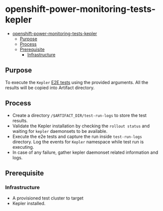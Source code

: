 # openshift-power-monitoring-tests-kepler

<!--toc:start-->
- [openshift-power-monitoring-tests-kepler](#openshift-power-monitoring-tests-kepler)
  - [Purpose](#purpose)
  - [Process](#process)
  - [Prerequisite](#prerequisite)
    - [Infrastructure](#infrastructure)
<!--toc:end-->

## Purpose

To execute the `Kepler` [E2E tests](<https://github.com/openshift-power-monitoring/kepler/tree/main/e2e>) using the provided arguments. All the results will be copied into Artifact directory.

## Process

- Create a directory `/$ARTIFACT_DIR/test-run-logs` to store the test results.
- Validate the Kepler installation by checking the `rollout status` and waiting for `kepler` daemonsets to be available.
- Execute the e2e tests and capture the run inside `test-run-logs` directory. Log the events for `Kepler` namespace while test run is executing.
- In case of any failure, gather kepler daemonset related information and logs.

## Prerequisite

### Infrastructure

- A provisioned test cluster to target
- Kepler installed.
